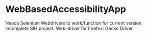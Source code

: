 # WebBasedAccessibilityApp

Needs Selenium Webdrivers to work/function for current version. Incomplete SIH project.
Web-driver for Firefox: Gecko Driver
